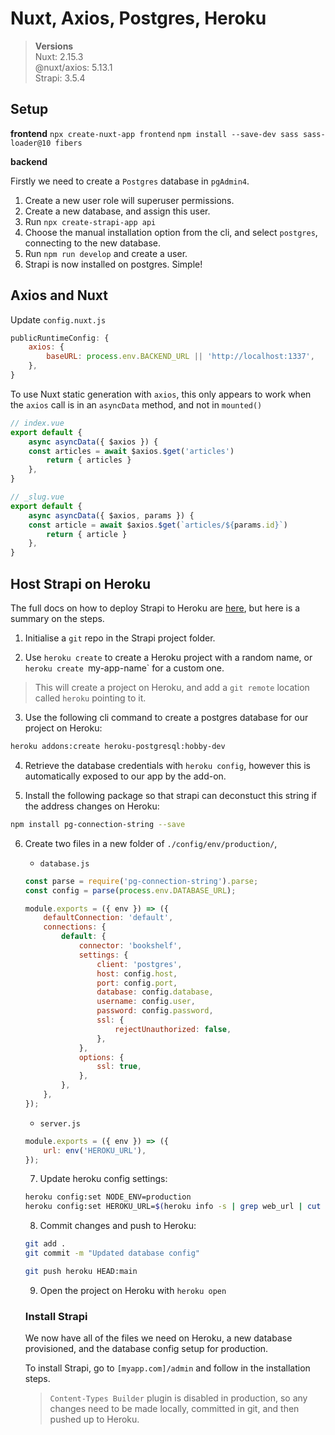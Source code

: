 # Nuxt, Axios, Postgres, Heroku

> **Versions** <br>
> Nuxt: 2.15.3 <br>
> @nuxt/axios: 5.13.1 <br>
> Strapi: 3.5.4

## Setup

**frontend**
`npx create-nuxt-app frontend`
`npm install --save-dev sass sass-loader@10 fibers`

**backend**

Firstly we need to create a `Postgres` database in `pgAdmin4`.

1. Create a new user role will superuser permissions.
2. Create a new database, and assign this user.
3. Run `npx create-strapi-app api`
4. Choose the manual installation option from the cli, and select `postgres`, connecting to the new database.
5. Run `npm run develop` and create a user.
6. Strapi is now installed on postgres. Simple!

## Axios and Nuxt

Update `config.nuxt.js`

```javascript
publicRuntimeConfig: {
    axios: {
        baseURL: process.env.BACKEND_URL || 'http://localhost:1337',
    },
}
```

To use Nuxt static generation with `axios`, this only appears to work when the `axios` call is in an `asyncData` method, and not in `mounted()`

```javascript
// index.vue
export default {
    async asyncData({ $axios }) {
    const articles = await $axios.$get('articles')
        return { articles }
    },
}
```

```javascript
// _slug.vue
export default {
    async asyncData({ $axios, params }) {
    const article = await $axios.$get(`articles/${params.id}`)
        return { article }
    },
}
```

## Host Strapi on Heroku

The full docs on how to deploy Strapi to Heroku are [here](https://strapi.io/documentation/developer-docs/latest/setup-deployment-guides/deployment/hosting-guides/heroku.html), but here is a summary on the steps.

1. Initialise a `git` repo in the Strapi project folder.

2. Use `heroku create` to create a Heroku project with a random name, or `heroku create `my-app-name` for a custom one.
> This will create a project on Heroku, and add a `git remote` location called `heroku` pointing to it.

3. Use the following cli command to create a postgres database for our project on Heroku:
```sh
heroku addons:create heroku-postgresql:hobby-dev
```

4. Retrieve the database credentials with `heroku config`, however this is automatically exposed to our app by the add-on.

5. Install the following package so that strapi can deconstuct this string if the address changes on Heroku:
```sh
npm install pg-connection-string --save
```

6. Create two files in a new folder of `./config/env/production/`,
    * `database.js`
    ```javascript
    const parse = require('pg-connection-string').parse;
    const config = parse(process.env.DATABASE_URL);

    module.exports = ({ env }) => ({
        defaultConnection: 'default',
        connections: {
            default: {
                connector: 'bookshelf',
                settings: {
                    client: 'postgres',
                    host: config.host,
                    port: config.port,
                    database: config.database,
                    username: config.user,
                    password: config.password,
                    ssl: {
                        rejectUnauthorized: false,
                    },
                },
                options: {
                    ssl: true,
                },
            },
        },
    });
    ```

    * `server.js`
    ```javascript
    module.exports = ({ env }) => ({
        url: env('HEROKU_URL'),
    });
    ```

    7. Update heroku config settings:
    ```sh
    heroku config:set NODE_ENV=production
    heroku config:set HEROKU_URL=$(heroku info -s | grep web_url | cut -d= -f2)
    ```

    8. Commit changes and push to Heroku:
    ```sh
    git add .
    git commit -m "Updated database config"
    ```
    ```sh
    git push heroku HEAD:main
    ```
    9. Open the project on Heroku with `heroku open`

    ### Install Strapi

    We now have all of the files we need on Heroku, a new database provisioned, and the database config setup for production.

    To install Strapi, go to `[myapp.com]/admin` and follow in the installation steps.

    > `Content-Types Builder` plugin is disabled in production, so any changes need to be made locally, committed in git, and then pushed up to Heroku.
